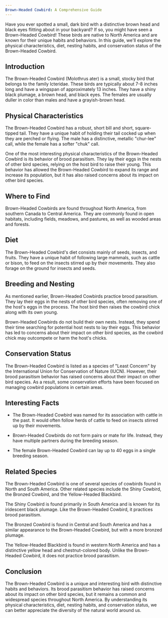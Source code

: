 ```yaml
---
Brown-Headed Cowbird: A Comprehensive Guide
---
```


Have you ever spotted a small, dark bird with a distinctive brown head and black eyes flitting about in your backyard? If so, you might have seen a Brown-Headed Cowbird! These birds are native to North America and are known for their unique habits and behaviors. In this guide, we'll explore the physical characteristics, diet, nesting habits, and conservation status of the Brown-Headed Cowbird.

## Introduction

The Brown-Headed Cowbird (Molothrus ater) is a small, stocky bird that belongs to the family Icteridae. These birds are typically about 7-8 inches long and have a wingspan of approximately 13 inches. They have a shiny black plumage, a brown head, and black eyes. The females are usually duller in color than males and have a grayish-brown head.

## Physical Characteristics

The Brown-Headed Cowbird has a robust, short bill and short, square-tipped tail. They have a unique habit of holding their tail cocked up when they are perched or flying. The male has a distinctive, metallic "chur-lee" call, while the female has a softer "chuk" call.

One of the most interesting physical characteristics of the Brown-Headed Cowbird is its behavior of brood parasitism. They lay their eggs in the nests of other bird species, relying on the host bird to raise their young. This behavior has allowed the Brown-Headed Cowbird to expand its range and increase its population, but it has also raised concerns about its impact on other bird species.

## Where to Find

Brown-Headed Cowbirds are found throughout North America, from southern Canada to Central America. They are commonly found in open habitats, including fields, meadows, and pastures, as well as wooded areas and forests.

## Diet

The Brown-Headed Cowbird's diet consists mainly of seeds, insects, and fruits. They have a unique habit of following large mammals, such as cattle or bison, to feed on the insects stirred up by their movements. They also forage on the ground for insects and seeds.

## Breeding and Nesting

As mentioned earlier, Brown-Headed Cowbirds practice brood parasitism. They lay their eggs in the nests of other bird species, often removing one of the host's eggs in the process. The host bird then raises the cowbird chick along with its own young.

Brown-Headed Cowbirds do not build their own nests. Instead, they spend their time searching for potential host nests to lay their eggs. This behavior has led to concerns about their impact on other bird species, as the cowbird chick may outcompete or harm the host's chicks.

## Conservation Status

The Brown-Headed Cowbird is listed as a species of "Least Concern" by the International Union for Conservation of Nature (IUCN). However, their brood parasitism behavior has raised concerns about their impact on other bird species. As a result, some conservation efforts have been focused on managing cowbird populations in certain areas.

## Interesting Facts

-   The Brown-Headed Cowbird was named for its association with cattle in the past. It would often follow herds of cattle to feed on insects stirred up by their movements.
    
-   Brown-Headed Cowbirds do not form pairs or mate for life. Instead, they have multiple partners during the breeding season.
    
-   The female Brown-Headed Cowbird can lay up to 40 eggs in a single breeding season.
    

## Related Species

The Brown-Headed Cowbird is one of several species of cowbirds found in North and South America. Other related species include the Shiny Cowbird, the Bronzed Cowbird, and the Yellow-Headed Blackbird.

The Shiny Cowbird is found primarily in South America and is known for its iridescent black plumage. Like the Brown-Headed Cowbird, it practices brood parasitism.

The Bronzed Cowbird is found in Central and South America and has a similar appearance to the Brown-Headed Cowbird, but with a more bronzed plumage.

The Yellow-Headed Blackbird is found in western North America and has a distinctive yellow head and chestnut-colored body. Unlike the Brown-Headed Cowbird, it does not practice brood parasitism.

## Conclusion

The Brown-Headed Cowbird is a unique and interesting bird with distinctive habits and behaviors. Its brood parasitism behavior has raised concerns about its impact on other bird species, but it remains a common and widespread species throughout North America. By understanding its physical characteristics, diet, nesting habits, and conservation status, we can better appreciate the diversity of the natural world around us.
